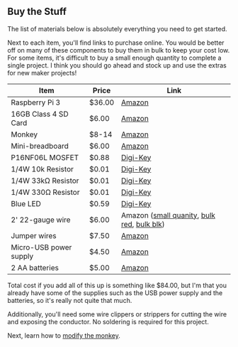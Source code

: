 ## Buy the Stuff
The list of materials below is absolutely everything you need to get started.

Next to each item, you'll find links to purchase online. You would be better off on many of these components to buy them in bulk to keep your cost low. For some items, it's difficult to buy a small enough quantity to complete a single project. I think you should go ahead and stock up and use the extras for new maker projects!

Item | Price | Link
--- | --- | ---
Raspberry Pi 3 | $36.00 | [Amazon](http://amzn.to/2l10uoZ)
16GB Class 4 SD Card | $6.00 | [Amazon](http://amzn.to/2mfzvpM)
Monkey | $8-14 | [Amazon](http://amzn.to/2l0YpJv)
Mini-breadboard | $6.00 | [Amazon](http://amzn.to/2m1BT7G)
P16NF06L MOSFET | $0.88 | [Digi-Key](http://www.Digi-Key.com/product-detail/en/STP16NF06L/497-2765-5-ND/603790) 
1/4W 10k Resistor | $0.01 | [Digi-Key](http://www.Digi-Key.com/product-detail/en/CF14JT10K0/CF14JT10K0CT-ND/1830374)
1/4W 33k&ohm; Resistor | $0.01 | [Digi-Key](http://www.Digi-Key.com/product-detail/en/CF14JT33K0/CF14JT33K0CT-ND/1830387)
1/4W 330&ohm; Resistor | $0.01 | [Digi-Key](http://www.Digi-Key.com/product-detail/en/CF14JT330R/CF14JT330RCT-ND/1830338)
Blue LED | $0.59 | [Digi-Key](http://www.Digi-Key.com/product-detail/en/VAOL-3MSBY2/VAOL-3MSBY2-ND/4935233)
2' 22-gauge wire | $6.00 | Amazon ([small quanity](http://amzn.to/2m1BXEs), [bulk red](http://amzn.to/2m1BXEs), [bulk blk](http://amzn.to/2l0SHHT))
Jumper wires | $7.50 | [Amazon](http://amzn.to/2lzUjv7)
Micro-USB power supply | $4.50 | [Amazon](http://amzn.to/2l0ScNX)
2 AA batteries | $5.00 | [Amazon](http://amzn.to/2kFewAi)

Total cost if you add all of this up is something like $84.00, but I'm that you already have some of the supplies such as the USB power supply and the batteries, so it's really not quite that much.

Additionally, you'll need some wire clippers or strippers for cutting the wire and exposing the conductor. No soldering is required for this project.

Next, learn how to [modify the monkey](modify.md).